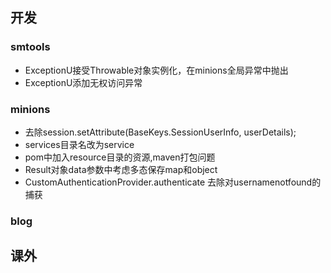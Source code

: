 ## 开发

### smtools

- ExceptionU接受Throwable对象实例化，在minions全局异常中抛出
- ExceptionU添加无权访问异常

### minions

- 去除session.setAttribute(BaseKeys.SessionUserInfo, userDetails);
- services目录名改为service
- pom中加入resource目录的资源,maven打包问题
- Result对象data参数中考虑多态保存map和object 
- CustomAuthenticationProvider.authenticate 去除对usernamenotfound的捕获


### blog






## 课外
